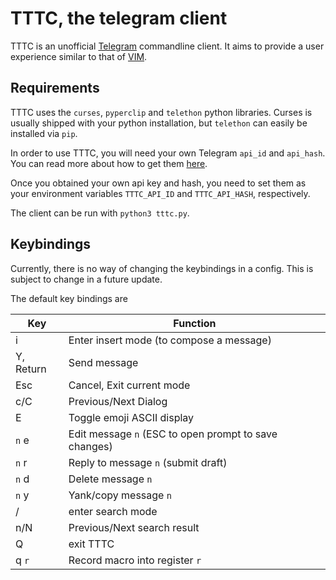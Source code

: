 # TTTC, the telegram client

TTTC is an unofficial [Telegram](https://telegram.org/) commandline client.
It aims to provide a user experience similar to that of [VIM](https://www.vim.org/).


## Requirements
TTTC uses the `curses`, `pyperclip` and `telethon` python libraries. Curses is usually shipped with
your python installation, but `telethon` can easily be installed via `pip`.

In order to use TTTC, you will need your own Telegram `api_id` and `api_hash`.
You can read more about how to get them [here](https://core.telegram.org/api/obtaining_api_id).

Once you obtained your own api key and hash, you need to set them as your environment variables
`TTTC_API_ID` and `TTTC_API_HASH`, respectively.

The client can be run with `python3 tttc.py`.

## Keybindings
Currently, there is no way of changing the keybindings in a config. This is subject to change in a future update.

The default key bindings are

Key | Function
--|--
i| Enter insert mode (to compose a message)
Y, Return | Send message
Esc | Cancel, Exit current mode
c/C | Previous/Next Dialog
E | Toggle emoji ASCII display
`n` e | Edit message `n` (ESC to open prompt to save changes)
`n` r | Reply to message `n` (submit draft)
`n` d | Delete message `n`
`n` y | Yank/copy message `n`
/ | enter search mode
n/N | Previous/Next search result
Q | exit TTTC
q `r` | Record macro into register `r`
